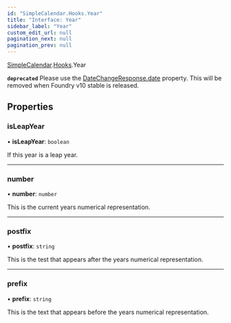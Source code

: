 ```yaml
---
id: "SimpleCalendar.Hooks.Year"
title: "Interface: Year"
sidebar_label: "Year"
custom_edit_url: null
pagination_next: null
pagination_prev: null
---
```


[SimpleCalendar](../namespaces/SimpleCalendar.md).[Hooks](../namespaces/SimpleCalendar.Hooks.md).Year

**`deprecated`** Please use the [DateChangeResponse.date](SimpleCalendar.Hooks.DateChangeResponse.md#date) property. This will be removed when Foundry v10 stable is released.

## Properties

### isLeapYear

• **isLeapYear**: `boolean`

If this year is a leap year.

___

### number

• **number**: `number`

This is the current years numerical representation.

___

### postfix

• **postfix**: `string`

This is the test that appears after the years numerical representation.

___

### prefix

• **prefix**: `string`

This is the text that appears before the years numerical representation.
